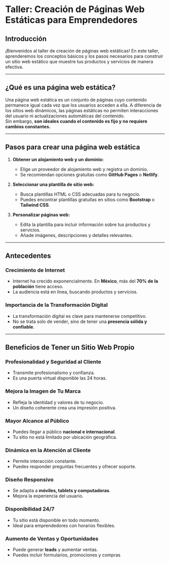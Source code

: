 # Taller: Creación de Páginas Web Estáticas para Emprendedores

## Introducción

¡Bienvenidos al taller de creación de páginas web estáticas! En este taller, aprenderemos los conceptos básicos y los pasos necesarios para construir un sitio web estático que muestre tus productos y servicios de manera efectiva.

---

## ¿Qué es una página web estática?

Una página web estática es un conjunto de páginas cuyo contenido permanece igual cada vez que los usuarios acceden a ella. A diferencia de los sitios web dinámicos, las páginas estáticas no permiten interacciones del usuario ni actualizaciones automáticas del contenido.  
Sin embargo, **son ideales cuando el contenido es fijo y no requiere cambios constantes.**

---

## Pasos para crear una página web estática

1. **Obtener un alojamiento web y un dominio:**
   - Elige un proveedor de alojamiento web y registra un dominio.
   - Se recomiendan opciones gratuitas como **GitHub Pages** o **Netlify**.

2. **Seleccionar una plantilla de sitio web:**
   - Busca plantillas HTML o CSS adecuadas para tu negocio.
   - Puedes encontrar plantillas gratuitas en sitios como **Bootstrap** o **Tailwind CSS**.

3. **Personalizar páginas web:**
   - Edita la plantilla para incluir información sobre tus productos y servicios.
   - Añade imágenes, descripciones y detalles relevantes.

---

## Antecedentes

### Crecimiento de Internet

- Internet ha crecido exponencialmente. En **México**, más del **70% de la población** tiene acceso.
- La audiencia está en línea, buscando productos y servicios.

### Importancia de la Transformación Digital

- La transformación digital es clave para mantenerse competitivo.
- No se trata solo de vender, sino de tener una **presencia sólida y confiable**.

---

## Beneficios de Tener un Sitio Web Propio

### Profesionalidad y Seguridad al Cliente

- Transmite profesionalismo y confianza.
- Es una puerta virtual disponible las 24 horas.

### Mejora la Imagen de Tu Marca

- Refleja la identidad y valores de tu negocio.
- Un diseño coherente crea una impresión positiva.

### Mayor Alcance al Público

- Puedes llegar a público **nacional e internacional**.
- Tu sitio no está limitado por ubicación geográfica.

### Dinámica en la Atención al Cliente

- Permite interacción constante.
- Puedes responder preguntas frecuentes y ofrecer soporte.

### Diseño Responsivo

- Se adapta a **móviles, tablets y computadoras**.
- Mejora la experiencia del usuario.

### Disponibilidad 24/7

- Tu sitio está disponible en todo momento.
- Ideal para emprendedores con horarios flexibles.

### Aumento de Ventas y Oportunidades

- Puede generar **leads** y aumentar ventas.
- Puedes incluir formularios, promociones y compras
